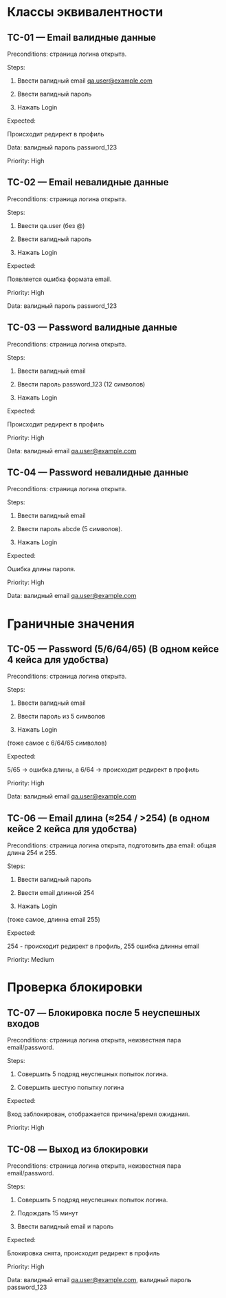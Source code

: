 # Классы эквивалентности

## TC-01 — Email валидные данные

Preconditions: страница логина открыта.

Steps:

1) Ввести валидный email qa.user@example.com

2) Ввести валидный пароль 

3) Нажать Login

Expected:

Происходит редирект в профиль

Data: валидный пароль password_123

Priority: High


## TC-02 — Email невалидные данные

Preconditions: страница логина открыта.

Steps:

1) Ввести qa.user (без @) 

2) Ввести валидный пароль

3) Нажать Login

Expected:

Появляется ошибка формата email.

Priority: High

Data: валидный пароль password_123


## TC-03 — Password валидные данные

Preconditions: страница логина открыта.

Steps:

1) Ввести валидный email

2) Ввести пароль password_123 (12 символов)

3) Нажать Login

Expected:

Происходит редирект в профиль

Priority: High

Data: валидный email qa.user@example.com


## TC-04 — Password невалидные данные

Preconditions: страница логина открыта.

Steps:

1) Ввести валидный email 

2) Ввести пароль abcde (5 символов).

3) Нажать Login 

Expected:

Ошибка длины пароля.

Priority: High

Data: валидный email qa.user@example.com


# Граничные значения

## TC-05 — Password (5/6/64/65) (В одном кейсе 4 кейса для удобства)

Preconditions: страница логина открыта.

Steps: 

1) Ввести валидный email  

2) Ввести пароль из 5 символов 

3) Нажать Login 

(тоже самое с 6/64/65 символов)

Expected: 

5/65 → ошибка длины, а 6/64 → происходит редирект в профиль

Priority: High

Data: валидный email qa.user@example.com


## TC-06 — Email длина (≈254 / >254) (в одном кейсе 2 кейса для удобства)

Preconditions: страница логина открыта, подготовить два email: общая длина 254 и 255.

Steps: 

1) Ввести валидный пароль

2) Ввести email длинной 254

3) Нажать Login

(тоже самое, длинна email 255)

Expected: 

254 - происходит редирект в профиль, 255 ошибка длинны email

Priority: Medium


# Проверка блокировки

## TC-07 — Блокировка после 5 неуспешных входов

Preconditions: страница логина открыта, неизвестная пара email/password.

Steps:

1) Совершить 5 подряд неуспешных попыток логина.

2) Совершить шестую попытку логина

Expected:

Вход заблокирован, отображается причина/время ожидания.

Priority: High


## TC-08 — Выход из блокировки

Preconditions: страница логина открыта, неизвестная пара email/password.

Steps:

1) Совершить 5 подряд неуспешных попыток логина.

2) Подождать 15 минут 

3) Ввести валидный email и пароль

Expected:

Блокировка снята, происходит редирект в профиль

Priority: High

Data: валидный email qa.user@example.com, валидный пароль password_123
